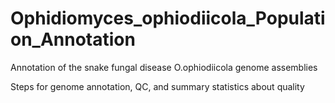 # Ophidiomyces_ophiodiicola_Population_Annotation
Annotation of the snake fungal disease O.ophiodiicola genome assemblies

Steps for genome annotation, QC, and summary statistics about quality
